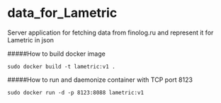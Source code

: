 # data_for_Lametric
Server application for fetching data from finolog.ru and represent it for Lametric in json

#####How to build docker image

```sudo docker build -t lametric:v1 .```

#####How to run and daemonize container with TCP port 8123 

```sudo docker run -d -p 8123:8088 lametric:v1```